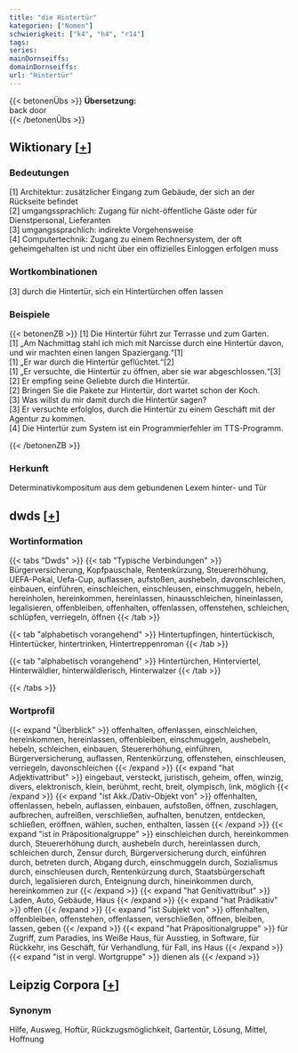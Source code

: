 ```yaml
---
title: "die Hintertür"
kategorien: ["Nomen"]
schwierigkeit: ["k4", "h4", "r14"]
tags:
series:
mainDornseiffs:
domainDornseiffs:
url: "Hintertür"
---
```


{{< betonenÜbs >}}
**Übersetzung:**  
back door  
{{< /betonenÜbs >}}

## Wiktionary [[+](https://de.wiktionary.org/wiki/Hintertür)]

### Bedeutungen
[1] Architektur: zusätzlicher Eingang zum Gebäude, der sich an der Rückseite befindet  
[2] umgangssprachlich: Zugang für nicht-öffentliche Gäste oder für Dienstpersonal, Lieferanten  
[3] umgangssprachlich: indirekte Vorgehensweise  
[4] Computertechnik: Zugang zu einem Rechnersystem, der oft geheimgehalten ist und nicht über ein offizielles Einloggen erfolgen muss  

### Wortkombinationen
[3] durch die Hintertür, sich ein Hintertürchen offen lassen  

### Beispiele
{{< betonenZB >}}
[1] Die Hintertür führt zur Terrasse und zum Garten.  
[1] „Am Nachmittag stahl ich mich mit Narcisse durch eine Hintertür davon, und wir machten einen langen Spaziergang.“[1]  
[1] „Er war durch die Hintertür geflüchtet.“[2]  
[1] „Er versuchte, die Hintertür zu öffnen, aber sie war abgeschlossen.“[3]  
[2] Er empfing seine Geliebte durch die Hintertür.  
[2] Bringen Sie die Pakete zur Hintertür, dort wartet schon der Koch.  
[3] Was willst du mir damit durch die Hintertür sagen?  
[3] Er versuchte erfolglos, durch die Hintertür zu einem Geschäft mit der Agentur zu kommen.  
[4] Die Hintertür zum System ist ein Programmierfehler im TTS-Programm.  

{{< /betonenZB >}}
### Herkunft
Determinativkompositum aus dem gebundenen Lexem hinter- und Tür  



## dwds [[+](https://www.dwds.de/wb/Hintertür)]

### Wortinformation
{{< tabs "Dwds" >}}
{{< tab "Typische Verbindungen" >}}
Bürgerversicherung, Kopfpauschale, Rentenkürzung, Steuererhöhung, UEFA-Pokal, Uefa-Cup, auflassen, aufstoßen, aushebeln, davonschleichen, einbauen, einführen, einschleichen, einschleusen, einschmuggeln, hebeln, hereinholen, hereinkommen, hereinlassen, hinausschleichen, hineinlassen, legalisieren, offenbleiben, offenhalten, offenlassen, offenstehen, schleichen, schlüpfen, verriegeln, öffnen
{{< /tab >}}

{{< tab "alphabetisch vorangehend" >}}
Hintertupfingen, hintertückisch, Hintertücker, hintertrinken, Hintertreppenroman
{{< /tab >}}

{{< tab "alphabetisch vorangehend" >}}
Hintertürchen, Hinterviertel, Hinterwäldler, hinterwäldlerisch, Hinterwalzer
{{< /tab >}}

{{< /tabs >}}

### Wortprofil
{{< expand "Überblick" >}} offenhalten, offenlassen, einschleichen, hereinkommen, hereinlassen, offenbleiben, einschmuggeln, aushebeln, hebeln, schleichen, einbauen, Steuererhöhung, einführen, Bürgerversicherung, auflassen, Rentenkürzung, offenstehen, einschleusen, verriegeln, davonschleichen {{< /expand >}}
{{< expand "hat Adjektivattribut" >}} eingebaut, versteckt, juristisch, geheim, offen, winzig, divers, elektronisch, klein, berühmt, recht, breit, olympisch, link, möglich {{< /expand >}}
{{< expand "ist Akk./Dativ-Objekt von" >}} offenhalten, offenlassen, hebeln, auflassen, einbauen, aufstoßen, öffnen, zuschlagen, aufbrechen, aufreißen, verschließen, aufhalten, benutzen, entdecken, schließen, eröffnen, wählen, suchen, enthalten, lassen {{< /expand >}}
{{< expand "ist in Präpositionalgruppe" >}} einschleichen durch, hereinkommen durch, Steuererhöhung durch, aushebeln durch, hereinlassen durch, schleichen durch, Zensur durch, Bürgerversicherung durch, einführen durch, betreten durch, Abgang durch, einschmuggeln durch, Sozialismus durch, einschleusen durch, Rentenkürzung durch, Staatsbürgerschaft durch, legalisieren durch, Enteignung durch, hineinkommen durch, hereinkommen zur {{< /expand >}}
{{< expand "hat Genitivattribut" >}} Laden, Auto, Gebäude, Haus {{< /expand >}}
{{< expand "hat Prädikativ" >}} offen {{< /expand >}}
{{< expand "ist Subjekt von" >}} offenhalten, offenbleiben, offenstehen, offenlassen, verschließen, öffnen, bleiben, lassen, geben {{< /expand >}}
{{< expand "hat Präpositionalgruppe" >}} für Zugriff, zum Paradies, ins Weiße Haus, für Ausstieg, in Software, für Rückkehr, ins Geschäft, für Verhandlung, für Fall, ins Haus {{< /expand >}}
{{< expand "ist in vergl. Wortgruppe" >}} dienen als {{< /expand >}}

## Leipzig Corpora [[+](https://corpora.uni-leipzig.de/en/res?word=Hintertür&corpusId=deu_newscrawl-public_2018)]


### Synonym
Hilfe, Ausweg, Hoftür, Rückzugsmöglichkeit, Gartentür, Lösung, Mittel, Hoffnung

